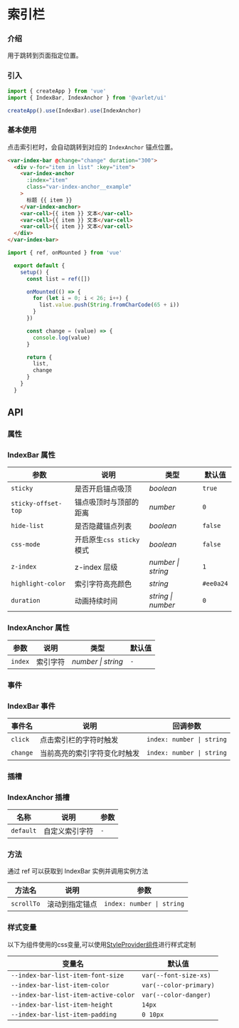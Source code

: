 # 索引栏

### 介绍

用于跳转到页面指定位置。

### 引入

```js
import { createApp } from 'vue'
import { IndexBar, IndexAnchor } from '@varlet/ui'

createApp().use(IndexBar).use(IndexAnchor)
```

### 基本使用

点击索引栏时，会自动跳转到对应的 `IndexAnchor` 锚点位置。

```html
<var-index-bar @change="change" duration="300">
  <div v-for="item in list" :key="item">
    <var-index-anchor 
      :index="item" 
      class="var-index-anchor__example"
    > 
      标题 {{ item }} 
    </var-index-anchor>
    <var-cell>{{ item }} 文本</var-cell>
    <var-cell>{{ item }} 文本</var-cell>
    <var-cell>{{ item }} 文本</var-cell>
  </div>
</var-index-bar>
```
```javascript
import { ref, onMounted } from 'vue'

  export default {
    setup() {
      const list = ref([])

      onMounted(() => {
        for (let i = 0; i < 26; i++) {
          list.value.push(String.fromCharCode(65 + i))
        }
      })

      const change = (value) => {
        console.log(value)
      }

      return {
        list,
        change
      }
    }
  }
```

## API

### 属性

### IndexBar 属性

| 参数 | 说明 | 类型 | 默认值 |
| ----- | -------------- | -------- | ---------- |
| `sticky` | 是否开启锚点吸顶 | _boolean_ | `true` |
| `sticky-offset-top` | 锚点吸顶时与顶部的距离 | _number_ | `0` |
| `hide-list` | 是否隐藏锚点列表 | _boolean_ | `false` |
| `css-mode` | 开启原生`css sticky`模式 | _boolean_ | `false` |
| `z-index` | z-index 层级 | _number \| string_ | `1` |
| `highlight-color` | 索引字符高亮颜色 | _string_ | `#ee0a24` |
| `duration` | 动画持续时间 | _string \| number_ | `0` |

### IndexAnchor 属性

| 参数 | 说明 | 类型 | 默认值 |
| ----- | -------------- | -------- | ---------- |
| `index` | 索引字符 | _number \| string_ |`-` |

### 事件

### IndexBar 事件

| 事件名 | 说明 | 回调参数 |
| ----- | -------------- | -------- |
| `click` | 点击索引栏的字符时触发 | `index: number \| string` |
| `change` | 当前高亮的索引字符变化时触发| `index: number \| string` |

### 插槽

### IndexAnchor 插槽

| 名称 | 说明 | 参数 |
| --- | --- | --- |
| `default` | 自定义索引字符 |`-` |

### 方法
通过 ref 可以获取到 IndexBar 实例并调用实例方法

| 方法名 | 说明 | 参数 |
| ---- | ------- | -------- |
| `scrollTo` | 滚动到指定锚点	 | `index: number \| string` |

### 样式变量
以下为组件使用的css变量,可以使用[StyleProvider组件](#/zh-CN/style-provider)进行样式定制

| 变量名 | 默认值 |
| --- | --- |
| `--index-bar-list-item-font-size` | `var(--font-size-xs)` |
| `--index-bar-list-item-color` | `var(--color-primary)` |
| `--index-bar-list-item-active-color` | `var(--color-danger)` |
| `--index-bar-list-item-height` | `14px` |
| `--index-bar-list-item-padding` | `0 10px` |
